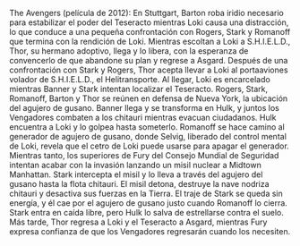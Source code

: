 The Avengers (película de 2012): En Stuttgart, Barton roba iridio necesario para estabilizar el poder del Teseracto mientras Loki causa una distracción, lo que conduce a una pequeña confrontación con Rogers, Stark y Romanoff que termina con la rendición de Loki. Mientras escoltan a Loki a S.H.I.E.L.D., Thor, su hermano adoptivo, llega y lo libera, con la esperanza de convencerlo de que abandone su plan y regrese a Asgard. Después de una confrontación con Stark y Rogers, Thor acepta llevar a Loki al portaaviones volador de S.H.I.E.L.D., el Helitransporte. Al llegar, Loki es encarcelado mientras Banner y Stark intentan localizar el Teseracto. Rogers, Stark, Romanoff, Barton y Thor se reúnen en defensa de Nueva York, la ubicación del agujero de gusano. Banner llega y se transforma en Hulk, y juntos los Vengadores combaten a los chitauri mientras evacuan ciudadanos. Hulk encuentra a Loki y lo golpea hasta someterlo. Romanoff se hace camino al generador de agujero de gusano, donde Selvig, liberado del control mental de Loki, revela que el cetro de Loki puede usarse para apagar el generador. Mientras tanto, los superiores de Fury del Consejo Mundial de Seguridad intentan acabar con la invasión lanzando un misil nuclear a Midtown Manhattan. Stark intercepta el misil y lo lleva a través del agujero del gusano hasta la flota chitauri. El misil detona, destruye la nave nodriza chitauri y desactiva sus fuerzas en la Tierra. El traje de Stark se queda sin energía, y él cae por el agujero de gusano justo cuando Romanoff lo cierra. Stark entra en caída libre, pero Hulk lo salva de estrellarse contra el suelo. Más tarde, Thor regresa a Loki y el Teseracto a Asgard, mientras Fury expresa confianza de que los Vengadores regresarán cuando los necesiten.
